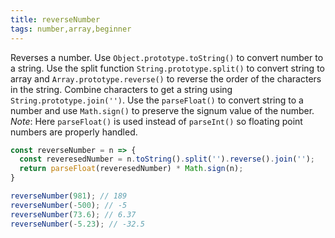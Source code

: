 ```yaml
---
title: reverseNumber
tags: number,array,beginner
---
```


Reverses a number.
Use `Object.prototype.toString()` to convert number to a string.
Use the split function `String.prototype.split()` to convert string to array and `Array.prototype.reverse()` to reverse the order of the characters in the string.
Combine characters to get a string using `String.prototype.join('')`.
Use the `parseFloat()` to convert string to a number and use `Math.sign()` to preserve the signum value of the number.
_Note_: Here `parseFloat()` is used instead of `parseInt()` so floating point numbers are properly handled.

```js
const reverseNumber = n => {
  const reveresedNumber = n.toString().split('').reverse().join('');
  return parseFloat(reveresedNumber) * Math.sign(n);
}
```

```js
reverseNumber(981); // 189
reverseNumber(-500); // -5
reverseNumber(73.6); // 6.37
reverseNumber(-5.23); // -32.5
```